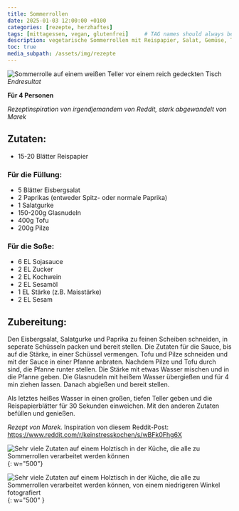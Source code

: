 ```yaml
---
title: Sommerrollen
date: 2025-01-03 12:00:00 +0100
categories: [rezepte, herzhaftes]
tags: [mittagessen, vegan, glutenfrei]     # TAG names should always be lowercase
description: vegetarische Sommerrollen mit Reispapier, Salat, Gemüse, Tofu und Pilzen
toc: true
media_subpath: /assets/img/rezepte
---
```


![Sommerrolle auf einem weißen Teller vor einem reich gedeckten Tisch](vegane_sommerrollen_1.jpg)
_Endresultat_

**Für 4 Personen**

_Rezeptinspiration von irgendjemandem von Reddit, stark abgewandelt von Marek_

## Zutaten:
- 15-20 Blätter Reispapier 
### Für die Füllung:
- 5 Blätter Eisbergsalat
- 2 Paprikas (entweder Spitz- oder normale Paprika)
- 1 Salatgurke
- 150-200g Glasnudeln
- 400g Tofu
- 200g Pilze
### Für die Soße:
- 6 EL Sojasauce
- 2 EL Zucker 
- 2 EL Kochwein
- 2 EL Sesamöl 
- 1 EL Stärke (z.B. Maisstärke)
- 2 EL Sesam

## Zubereitung:
Den Eisbergsalat, Salatgurke und Paprika zu feinen Scheiben schneiden, in seperate Schüsseln packen und bereit stellen.
Die Zutaten für die Sauce, bis auf die Stärke, in einer Schüssel vermengen. Tofu und Pilze schneiden und mit der Sauce in einer Pfanne anbraten. Nachdem Pilze und Tofu durch sind, die Pfanne runter stellen. Die Stärke mit etwas Wasser mischen und in die Pfanne geben.
Die Glasnudeln mit heißem Wasser übergießen und für 4 min ziehen lassen. Danach abgießen und bereit stellen.

Als letztes heißes Wasser in einen großen, tiefen Teller geben und die Reispapierblätter für 30 Sekunden einweichen. Mit den anderen Zutaten befüllen und genießen.

*Rezept von Marek.*
Inspiration von diesem Reddit-Post:
https://www.reddit.com/r/keinstresskochen/s/wBFk0Fhg6X

![Sehr viele Zutaten auf einem Holztisch in der Küche, die alle zu Sommerrollen verarbeitet werden können](vegane_sommerrollen_2.jpg){: w="500"}

![Sehr viele Zutaten auf einem Holztisch in der Küche, die alle zu Sommerrollen verarbeitet werden können, von einem niedrigeren Winkel fotografiert](vegane_sommerrollen_3.jpg){: w="500" }
